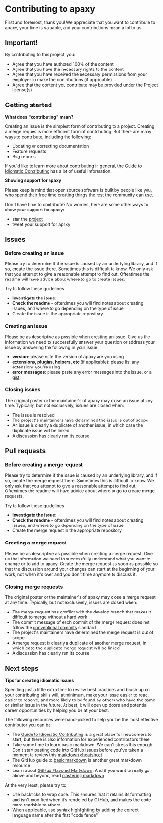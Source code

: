 # Contributing to apaxy

First and foremost, thank you! We appreciate that you want to contribute
to apaxy, your time is valuable, and your contributions mean a lot to us.

## Important!

By contributing to this project, you:

- Agree that you have authored 100% of the content
- Agree that you have the necessary rights to the content
- Agree that you have received the necessary permissions from your
employer to make the contributions (if applicable)
- Agree that the content you contribute may be provided under the
Project license(s)

## Getting started

**What does "contributing" mean?**

Creating an issue is the simplest form of contributing to a project. Creating a
merge reques is more efficient form of contributing. But there are many ways to
contribute, including the following:

- Updating or correcting documentation
- Feature requests
- Bug reports

If you'd like to learn more about contributing in general, the [Guide to
Idiomatic
Contributing](https://github.com/jonschlinkert/idiomatic-contributing)
has a lot of useful information.

**Showing support for apaxy**

Please keep in mind that open source software is built by people like
you, who spend their free time creating things the rest the community
can use.

Don't have time to contribute? No worries, here are some other ways to
show your support for apaxy:

- star the [project](https://github.com/oupala/apaxy)
- tweet your support for apaxy

## Issues

### Before creating an issue

Please try to determine if the issue is caused by an underlying library,
and if so, create the issue there. Sometimes this is difficult to know.
We only ask that you attempt to give a reasonable attempt to find out.
Oftentimes the readme will have advice about where to go to create issues.

Try to follow these guidelines

- **Investigate the issue**:
- **Check the readme** - oftentimes you will find notes about creating
issues, and where to go depending on the type of issue
- Create the issue in the appropriate repository

### Creating an issue

Please be as descriptive as possible when creating an issue. Give us the
information we need to successfully answer your question or address your
issue by answering the following in your issue:

- **version**: please note the version of apaxy are you using
- **extensions, plugins, helpers, etc** (if applicable): please list any
extensions you're using
- **error messages**: please paste any error messages into the issue, or
a [gist](https://gist.github.com/)

### Closing issues

The original poster or the maintainer's of apaxy may close an issue at
any time. Typically, but not exclusively, issues are closed when:

- The issue is resolved
- The project's maintainers have determined the issue is out of scope
- An issue is clearly a duplicate of another issue, in which case the
duplicate issue will be linked
- A discussion has clearly run its course


## Pull requests

### Before creating a merge request

Please try to determine if the issue is caused by an underlying library,
and if so, create the merge request there. Sometimes this is difficult to know.
We only ask that you attempt to give a reasonable attempt to find out.
Oftentimes the readme will have advice about where to go to create merge
requests.

Try to follow these guidelines

- **Investigate the issue**:
- **Check the readme** - oftentimes you will find notes about creating
issues, and where to go depending on the type of issue
- Create the merge request in the appropriate repository

### Creating a merge request

Please be as descriptive as possible when creating a merge request. Give us the
information we need to successfully understand what you want to change or to add
to apaxy. Create the merge request as soon as possible so that the discussion
around your changes can start at the beginning of your work, not when it's over
and you don't time anymore to discuss it.

### Closing merge requests

The original poster or the maintainer's of apaxy may close a merge request at
any time. Typically, but not exclusively, issues are closed when:

- The merge request has conflict with the develop branch that makes it difficult
to merge without a hard work
- The commit message of each commit of the merge request does not follow the
[conventional commits](https://www.conventionalcommits.org/) standard
- The project's maintainers have determined the merge request is out of scope
- A merge request is clearly a duplicate of another merge request, in which case
the duplicate merge request will be linked
- A discussion has clearly run its course


## Next steps

**Tips for creating idiomatic issues**

Spending just a little extra time to review best practices and brush up
on your contributing skills will, at minimum, make your issue easier to
read, easier to resolve, and more likely to be found by others who have
the same or similar issue in the future. At best, it will open up doors
and potential career opportunities by helping you be at your best.

The following resources were hand-picked to help you be the most
effective contributor you can be:

- The [Guide to Idiomatic
Contributing](https://github.com/jonschlinkert/idiomatic-contributing)
is a great place for newcomers to start, but there is also information
for experienced contributors there
- Take some time to learn basic markdown. We can't stress this enough.
Don't start pasting code into GitHub issues before you've taken a moment
to review this [markdown
cheatsheet](https://gist.github.com/jonschlinkert/5854601)
- The GitHub guide to [basic
markdown](https://help.github.com/articles/markdown-basics/) is another
great markdown resource
- Learn about [GitHub Flavored
Markdown](https://help.github.com/articles/github-flavored-markdown/).
And if you want to really go above and beyond, read [mastering
markdown](https://guides.github.com/features/mastering-markdown/)

At the very least, please try to:

- Use backticks to wrap code. This ensures that it retains its
formatting and isn't modified when it's rendered by GitHub, and makes
the code more readable to others
- When applicable, use syntax highlighting by adding the correct
language name after the first "code fence"
